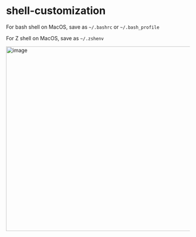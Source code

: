 # shell-customization
For bash shell on MacOS, save as `~/.bashrc` or `~/.bash_profile`

For Z shell on MacOS, save as `~/.zshenv` 

<img width="506" alt="image" src="https://github.com/carlyn-aarish/shell-customization/assets/87711685/5b399072-d86d-4595-80e2-0ca497445e08">
